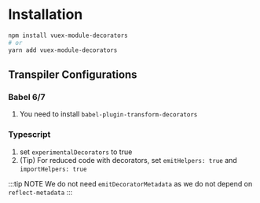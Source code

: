 # Installation

<sponsor-cb-sidebar/>

```bash
npm install vuex-module-decorators
# or
yarn add vuex-module-decorators
```

## Transpiler Configurations

### Babel 6/7

1. You need to install `babel-plugin-transform-decorators`

### Typescript

1. set `experimentalDecorators` to true
2. (Tip) For reduced code with decorators, set `emitHelpers: true` and `importHelpers: true`

:::tip NOTE
We do not need `emitDecoratorMetadata` as we do not depend on `reflect-metadata`
:::
